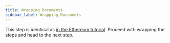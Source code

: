 ```yaml
---
title: Wrapping Documents
sidebar_label: Wrapping Documents
---
```


This step is identical as [in the Ethereum tutorial](/docs/tutorial/verifiable-documents/ethereum/wrapping-document). Proceed with wrapping the steps and head to the next step.
